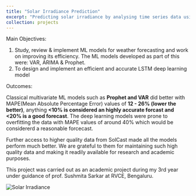 ```yaml
---
title: "Solar Irradiance Prediction"
excerpt: "Predicting solar irradiance by analysing time series data using ML/DL and conducting a comparative study <br/><img src='/images/solar_irradiance.png' width = "500" height = "300">"
collection: projects
---
```


Main Objectives:

1. Study, review & implement ML models for weather forecasting and work on improving its efficiency. The ML models developed as part of this were: VAR, ARIMA & Prophet.
2. To design and implement an efficient and accurate LSTM deep learning model

Outcomes:

Classical multivariate ML models such as **Prophet and VAR** did better with MAPE(Mean Absolute Percentage Error) values of **12 - 26% (lower the better)**, anything **<10% is considered an highly accurate forcast and <20% is a good forecast**. The deep learning models were prone to overfitting the data with MAPE values of around 40% which would be considererd a reasonable forcecast.

Further access to higher quality data from SolCast made all the models perform much better. We are grateful to them for maintaining such high quality data and making it readily available for research and academic purposes.

This project was carried out as an academic project during my 3rd year under guidance of prof. Sushmita Sarkar at RVCE, Bengaluru.

![Solar Irradiance](/images/solar_irradiance.png "Global Solar Irradiance")